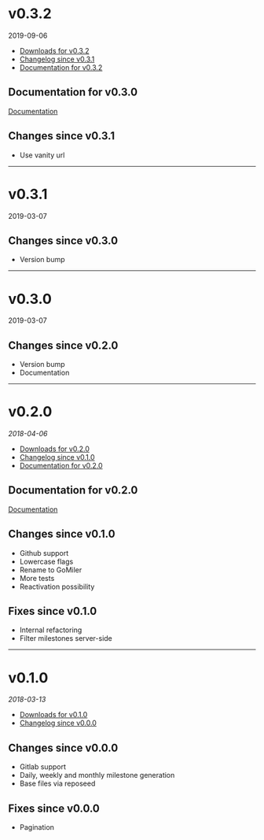 <!--
# v0.4.0
_2018_
  - [Downloads for v0.4.0](https://github.com/okkur/gomiler/releases/tag/v0.4.0)
  - [Changelog since v0.3.2](#changes-since-v032)
  - [Documentation for v0.4.0](#documentation-for-v040)

## Documentation for v0.4.0
[Documentation](/docs)

## Changes since v0.3.2
  -

## Fixes since v0.3.2
  -

---

-->

# v0.3.2
2019-09-06
  - [Downloads for v0.3.2](https://github.com/okkur/gomiler/releases/tag/v0.3.2)
  - [Changelog since v0.3.1](#changes-since-v031)
  - [Documentation for v0.3.2](#documentation-for-v032)

## Documentation for v0.3.0
[Documentation](/docs)

## Changes since v0.3.1
 - Use vanity url

---

# v0.3.1
2019-03-07

## Changes since v0.3.0
 - Version bump

---

# v0.3.0
2019-03-07

## Changes since v0.2.0
 - Version bump
 - Documentation

---

# v0.2.0
_2018-04-06_
  - [Downloads for v0.2.0](https://github.com/okkur/gomiler/releases/tag/v0.2.0)
  - [Changelog since v0.1.0](#changes-since-v010)
  - [Documentation for v0.2.0](#documentation-for-v020)

## Documentation for v0.2.0
[Documentation](/docs)

## Changes since v0.1.0
  - Github support
  - Lowercase flags
  - Rename to GoMiler
  - More tests
  - Reactivation possibility

## Fixes since v0.1.0
  - Internal refactoring
  - Filter milestones server-side
---

# v0.1.0
_2018-03-13_
  - [Downloads for v0.1.0](https://github.com/okkur/gomiler/releases/tag/v0.1.0)
  - [Changelog since v0.0.0](#changes-since-v000)

## Changes since v0.0.0
  - Gitlab support
  - Daily, weekly and monthly milestone generation
  - Base files via reposeed

## Fixes since v0.0.0
  - Pagination
